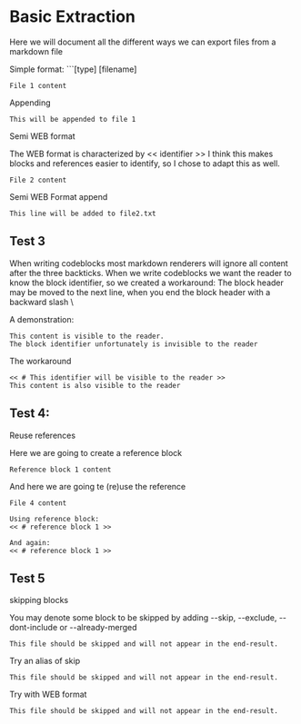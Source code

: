 # Basic Extraction

Here we will document all the different ways 
we can export files from a markdown file


Simple format: \`\`\`[type] [filename]

```text file1.txt
File 1 content
```

Appending

```text file1.txt --append
This will be appended to file 1
```

Semi WEB format

The WEB format is characterized by \<\< identifier \>\>
I think this makes blocks and references easier to identify, so I chose to adapt this as well.

```text << file2.txt >>
File 2 content
```

Semi WEB Format append

```text << file2.txt >>+=
This line will be added to file2.txt
```

## Test 3

When writing codeblocks most markdown renderers will
ignore all content after the three backticks. 
When we write codeblocks we want the reader to know the 
block identifier, so we created a workaround:
The block header may be moved to the next line, when you end the block header with a backward slash \

A demonstration:

```text << # This is not visible to the reader >>
This content is visible to the reader.
The block identifier unfortunately is invisible to the reader
```

The workaround 
```text \
<< # This identifier will be visible to the reader >>
This content is also visible to the reader
```



## Test 4:
Reuse references

Here we are going to create a reference block

```text << # reference block 1 >>
Reference block 1 content
```

And here we are going te (re)use the reference

```text file4.txt
File 4 content

Using reference block:
<< # reference block 1 >>

And again:
<< # reference block 1 >>
```


## Test 5
skipping blocks

You may denote some block to be skipped by adding --skip, --exclude, --dont-include
or --already-merged

```text file5-skipped.txt --skip
This file should be skipped and will not appear in the end-result.
```

Try an alias of skip
```text file5-skipped.txt --exclude
This file should be skipped and will not appear in the end-result.
```

Try with WEB format

```text << file5-skipped.txt >> --dont-include
This file should be skipped and will not appear in the end-result.
```